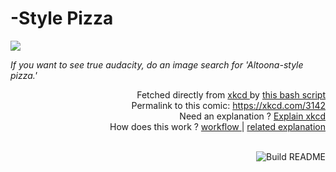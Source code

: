 # <b><City>-Style Pizza</b>

[![](https://imgs.xkcd.com/comics/city_style_pizza.png)](https://xkcd.com/3142)

<i>If you want to see true audacity, do an image search for &#39;Altoona-style pizza.&#39;</i>

<div align="right">
  Fetched directly from
  <a href="https://xkcd.com">
    xkcd
  </a>
  by
  <a href="https://github.com/Vanille-N/Vanille-N/blob/master/fetch">
    this bash script
  </a>
</div>
<div align="right">
  Permalink to this comic:
  <a href="https://xkcd.com/3142">
    https://xkcd.com/3142
  </a>
</div>
<div align="right">
  Need an explanation ?
  <a href="https://www.explainxkcd.com/wiki/index.php/3142">
    Explain xkcd
  </a>
</div>
<div align="right">
  How does this work ?
  <a href="https://github.com/Vanille-N/Vanille-N/blob/master/.github/workflows/build.yml">
    workflow
  </a>
  |
  <a href="https://simonwillison.net/2020/Jul/10/self-updating-profile-readme/">
    related explanation
  </a>
</div><br>

<a href="https://github.com/Vanille-N/Vanille-N/actions"><img src="https://github.com/Vanille-N/Vanille-N/workflows/Build%20README/badge.svg" align="right" alt="Build README"></a>
